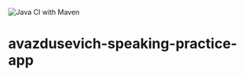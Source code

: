 ![Java CI with Maven](https://github.com/lehansun/kitchen-meeting/actions/workflows/maven.yml/badge.svg)

# avazdusevich-speaking-practice-app


